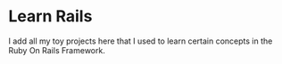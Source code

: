 # Learn Rails

I add all my toy projects here that I used to learn certain concepts in the Ruby On Rails Framework.
